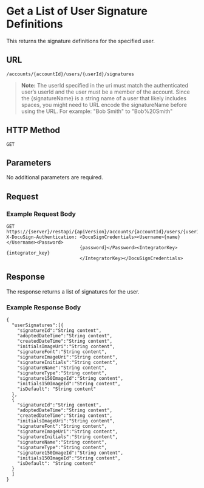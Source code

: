 # Get a List of User Signature Definitions

This returns the signature definitions for the specified user.

## URL

    /accounts/{accountId}/users/{userId}/signatures

>**Note:** The userId specified in the uri must match the authenticated user’s userId and the user must be a member of the account.
> Since the {signatureName} is a string name of a user that likely includes spaces, you might need to URL encode the signatureName before using the URL.
> For example: "Bob Smith" to "Bob%20Smith"

## HTTP Method

    GET

## Parameters

No additional parameters are required.

## Request

### Example Request Body

    GET https://{server}/restapi/{apiVersion}/accounts/{accountId}/users/{userId}/signatures
    X-DocuSign-Authentication: <DocuSignCredentials><Username>{name}</Username><Password>
                               {password}</Password><IntegratorKey>{integrator_key}
                               </IntegratorKey></DocuSignCredentials>

## Response

The response returns a list of signatures for the user.

### Example Response Body

    {
      "userSignatures":[{
        "signatureId":"String content",
        "adoptedDateTime":"String content",
        "createdDateTime":"String content",
        "initialsImageUri":"String content",
        "signatureFont":"String content",
        "signatureImageUri":"String content",
        "signatureInitials":"String content",
        "signatureName":"String content",
        "signatureType":"String content",
        "signature150ImageId":"String content",
        "initials150ImageId":"String content",
        "isDefault": "String content"
      },
      {
        "signatureId":"String content",
        "adoptedDateTime":"String content",
        "createdDateTime":"String content",
        "initialsImageUri":"String content",
        "signatureFont":"String content",
        "signatureImageUri":"String content",
        "signatureInitials":"String content",
        "signatureName":"String content",
        "signatureType":"String content",
        "signature150ImageId":"String content",
        "initials150ImageId":"String content",
        "isDefault": "String content"
      }
      ]
    }
 
